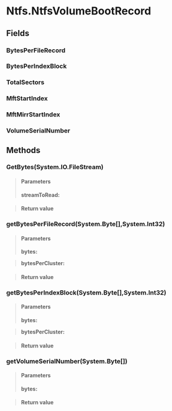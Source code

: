 ﻿


# Ntfs.NtfsVolumeBootRecord

## Fields

### BytesPerFileRecord

### BytesPerIndexBlock

### TotalSectors

### MftStartIndex

### MftMirrStartIndex

### VolumeSerialNumber

## Methods


### GetBytes(System.IO.FileStream)

> #### Parameters
> **streamToRead:** 

> #### Return value
> 

### getBytesPerFileRecord(System.Byte[],System.Int32)

> #### Parameters
> **bytes:** 

> **bytesPerCluster:** 

> #### Return value
> 

### getBytesPerIndexBlock(System.Byte[],System.Int32)

> #### Parameters
> **bytes:** 

> **bytesPerCluster:** 

> #### Return value
> 

### getVolumeSerialNumber(System.Byte[])

> #### Parameters
> **bytes:** 

> #### Return value
> 